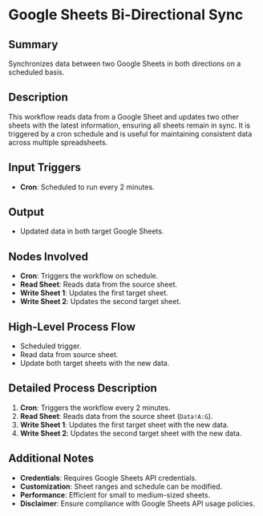 # Google Sheets Bi-Directional Sync

## Summary
Synchronizes data between two Google Sheets in both directions on a scheduled basis.

## Description
This workflow reads data from a Google Sheet and updates two other sheets with the latest information, ensuring all sheets remain in sync. It is triggered by a cron schedule and is useful for maintaining consistent data across multiple spreadsheets.

## Input Triggers
- **Cron**: Scheduled to run every 2 minutes.

## Output
- Updated data in both target Google Sheets.

## Nodes Involved
- **Cron**: Triggers the workflow on schedule.
- **Read Sheet**: Reads data from the source sheet.
- **Write Sheet 1**: Updates the first target sheet.
- **Write Sheet 2**: Updates the second target sheet.

## High-Level Process Flow
- Scheduled trigger.
- Read data from source sheet.
- Update both target sheets with the new data.

## Detailed Process Description
1. **Cron**: Triggers the workflow every 2 minutes.
2. **Read Sheet**: Reads data from the source sheet (`Data!A:G`).
3. **Write Sheet 1**: Updates the first target sheet with the new data.
4. **Write Sheet 2**: Updates the second target sheet with the new data.

## Additional Notes
- **Credentials**: Requires Google Sheets API credentials.
- **Customization**: Sheet ranges and schedule can be modified.
- **Performance**: Efficient for small to medium-sized sheets.
- **Disclaimer**: Ensure compliance with Google Sheets API usage policies.
